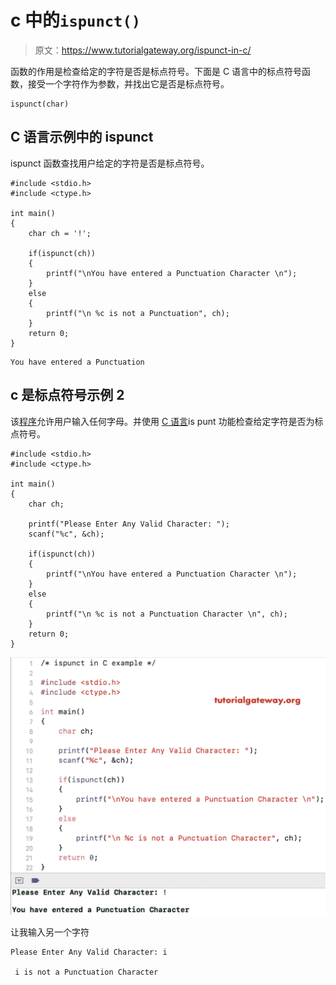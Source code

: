 # c 中的`ispunct()`

> 原文：<https://www.tutorialgateway.org/ispunct-in-c/>

函数的作用是检查给定的字符是否是标点符号。下面是 C 语言中的标点符号函数，接受一个字符作为参数，并找出它是否是标点符号。

```
ispunct(char)
```

## C 语言示例中的 ispunct

ispunct 函数查找用户给定的字符是否是标点符号。

```
#include <stdio.h>
#include <ctype.h>

int main()
{
    char ch = '!';

    if(ispunct(ch))
    {
        printf("\nYou have entered a Punctuation Character \n");
    }
    else
    {
        printf("\n %c is not a Punctuation", ch);
    }
    return 0;
}
```

```
You have entered a Punctuation
```

## c 是标点符号示例 2

该[程序](https://www.tutorialgateway.org/c-programming-examples/)允许用户输入任何字母。并使用 [C 语言](https://www.tutorialgateway.org/c-programming/)is punt 功能检查给定字符是否为标点符号。

```
#include <stdio.h>
#include <ctype.h>

int main()
{
    char ch;

    printf("Please Enter Any Valid Character: ");
    scanf("%c", &ch);

    if(ispunct(ch))
    {
        printf("\nYou have entered a Punctuation Character \n");
    }
    else
    {
        printf("\n %c is not a Punctuation Character \n", ch);
    }
    return 0;
}
```

![ispunct in C programming 2](img/8ace629cd83b99f1015e736d78dc0bc0.png)

让我输入另一个字符

```
Please Enter Any Valid Character: i

 i is not a Punctuation Character 
```